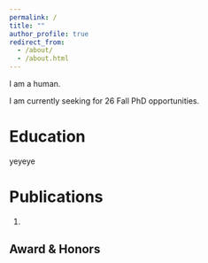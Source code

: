 ```yaml
---
permalink: /
title: ""
author_profile: true
redirect_from: 
  - /about/
  - /about.html
---
```


I am a human.

I am currently seeking for 26 Fall PhD opportunities.

Education
======
yeyeye

Publications
======
1. 

Award & Honors
------
